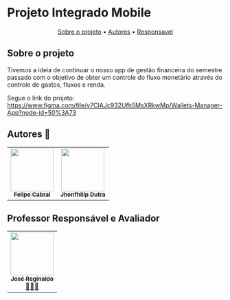 # Projeto Integrado Mobile

<p align="center">
  <a href="#about">Sobre o projeto</a> •
  <a href="#Autores">Autores</a> •
  <a href="#Responsavel">Responsavel</a>
</p>

## <a name="about"></a>Sobre o projeto
Tivemos a ideia de continuar o nosso app de gestão financeira do semestre passado com o objetivo de obter um controle do fluxo monetário através do controle de gastos, fluxos e renda.

Segue o link do projeto: https://www.figma.com/file/v7CIAJc932Ufh5MsXRkwMp/Wallets-Manager-App?node-id=50%3A73

## <a name="Autores"></a>Autores :rocket:
<!-- ALL-CONTRIBUTORS-LIST:START - Do not remove or modify this section -->
<!-- prettier-ignore-start -->
<!-- markdownlint-disable -->
<table>
    <tr>
        <td align="center">
            <a href="https://github.com/FelipeCabralz">
                <img src="https://avatars.githubusercontent.com/u/78245415?s=400&u=0aa29d4f8b3a6183d7a541820136d0425b74659f&v=4" width="100px;" alt="" /><br />
                <sub><b>Felipe Cabral</b></sub>
            </a><br />
        </td>
        <td align="center">
            <a href="https://github.com/jhondutrati">
                <img src="https://avatars.githubusercontent.com/u/78240326?v=4" width="100px;" alt="" /><br />
                <sub><b>Jhonfhilip Dutra</b></sub>
            </a><br />
        </td>
    </tr>
</table>

## <a name="Responsavel"></a>Professor Responsável e Avaliador
<table>
    <tr>
        <td align="center">
            <a href="https://github.com/profjosereginaldo">
                <img src="https://avatars.githubusercontent.com/u/86785375?v=4" width="100px;" alt="" /><br />
                <sub><b>José Reginaldo</b></sub>
            </a><br />
            <a href="https://github.com/profjosereginaldo" title="Teacher">👨🏻‍💻</a>
        </td>
    </tr>
</table>
